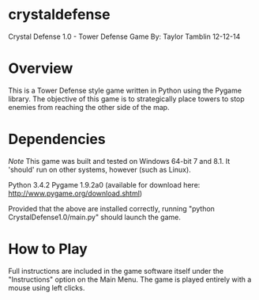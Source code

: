 # crystaldefense
Crystal Defense 1.0 - Tower Defense Game
By: Taylor Tamblin
12-12-14

Overview
=========
This is a Tower Defense style game written in Python using the Pygame library. The objective of this game is to strategically place towers to stop enemies from reaching the other side of the map.

Dependencies
==============
*Note* This game was built and tested on Windows 64-bit 7 and 8.1. It 'should' run on other systems, however (such as Linux).

Python 3.4.2
Pygame 1.9.2a0 (available for download here: http://www.pygame.org/download.shtml)

Provided that the above are installed correctly, running "python CrystalDefense1.0/main.py" should launch the game.

How to Play
===============
Full instructions are included in the game software itself under the "Instructions" option on the Main Menu. The game is played entirely with a mouse using left clicks.
